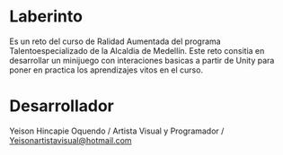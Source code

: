 # Laberinto

Es un reto del curso de Ralidad Aumentada del programa Talentoespecializado de la Alcaldia de Medellín. 
Este reto consitia en desarrollar un minijuego con interaciones basicas a partir de Unity para poner
en practica los aprendizajes vitos en el curso.

# Desarrollador
Yeison Hincapie Oquendo /
Artista Visual y Programador /
Yeisonartistavisual@hotmail.com
